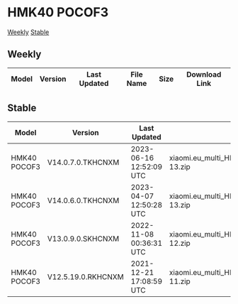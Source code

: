 # HMK40 POCOF3
[Weekly](#Weekly)  [Stable](#Stable)
## Weekly
| Model | Version | Last Updated | File Name | Size | Download Link |
| ---- | ---- | ---- | ---- | ---- | ---- |
## Stable
| Model | Version | Last Updated | File Name | Size | Download Link |
| ---- | ---- | ---- | ---- | ---- | ---- |
| HMK40 POCOF3 | V14.0.7.0.TKHCNXM | 2023-06-16 12:52:09 UTC | xiaomi.eu_multi_HMK40_POCOF3_V14.0.7.0.TKHCNXM_v14-13.zip | 4.3 GB | [SourceForge](https://sourceforge.net/projects/xiaomi-eu-multilang-miui-roms/files/xiaomi.eu/MIUI-STABLE-RELEASES/MIUIv14/xiaomi.eu_multi_HMK40_POCOF3_V14.0.7.0.TKHCNXM_v14-13.zip/download) |
| HMK40 POCOF3 | V14.0.6.0.TKHCNXM | 2023-04-07 12:50:28 UTC | xiaomi.eu_multi_HMK40_POCOF3_V14.0.6.0.TKHCNXM_v14-13.zip | 4.3 GB | [SourceForge](https://sourceforge.net/projects/xiaomi-eu-multilang-miui-roms/files/xiaomi.eu/MIUI-STABLE-RELEASES/MIUIv14/xiaomi.eu_multi_HMK40_POCOF3_V14.0.6.0.TKHCNXM_v14-13.zip/download) |
| HMK40 POCOF3 | V13.0.9.0.SKHCNXM | 2022-11-08 00:36:31 UTC | xiaomi.eu_multi_HMK40_POCOF3_V13.0.9.0.SKHCNXM_v13-12.zip | 3.8 GB | [SourceForge](https://sourceforge.net/projects/xiaomi-eu-multilang-miui-roms/files/xiaomi.eu/MIUI-STABLE-RELEASES/MIUIv13/xiaomi.eu_multi_HMK40_POCOF3_V13.0.9.0.SKHCNXM_v13-12.zip/download) |
| HMK40 POCOF3 | V12.5.19.0.RKHCNXM | 2021-12-21 17:08:59 UTC | xiaomi.eu_multi_HMK40_POCOF3_V12.5.19.0.RKHCNXM_v12-11.zip | 3.4 GB | [SourceForge](https://sourceforge.net/projects/xiaomi-eu-multilang-miui-roms/files/xiaomi.eu/MIUI-STABLE-RELEASES/MIUIv12/xiaomi.eu_multi_HMK40_POCOF3_V12.5.19.0.RKHCNXM_v12-11.zip/download) |
